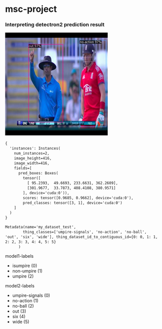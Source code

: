 # msc-project

### Interpreting detectron2 prediction result
![Predicted image](./output/predicted_image.png)
```
{
  'instances': Instances(
    num_instances=2, 
    image_height=416, 
    image_width=416, 
    fields=[
      pred_boxes: Boxes(
        tensor([
          [ 95.2393,  49.6693, 233.6631, 362.2609],
          [301.9677,  33.7873, 408.4108, 380.9571]
        ], device='cuda:0')),
        scores: tensor([0.9685, 0.9662], device='cuda:0'), 
        pred_classes: tensor([3, 1], device='cuda:0')
    ]
  )
}
```

```
Metadata(name='my_dataset_test', 
        thing_classes=['umpire-signals', 'no-action', 'no-ball', 'out', 'six', 'wide'], thing_dataset_id_to_contiguous_id={0: 0, 1: 1, 2: 2, 3: 3, 4: 4, 5: 5}
      )
```

model1-labels
- isumpire (0)
- non-umpire (1)
- umpire (2)

model2-labels
- umpire-signals (0)
- no-action (1)
- no-ball (2)
- out (3)
- six (4)
- wide (5)